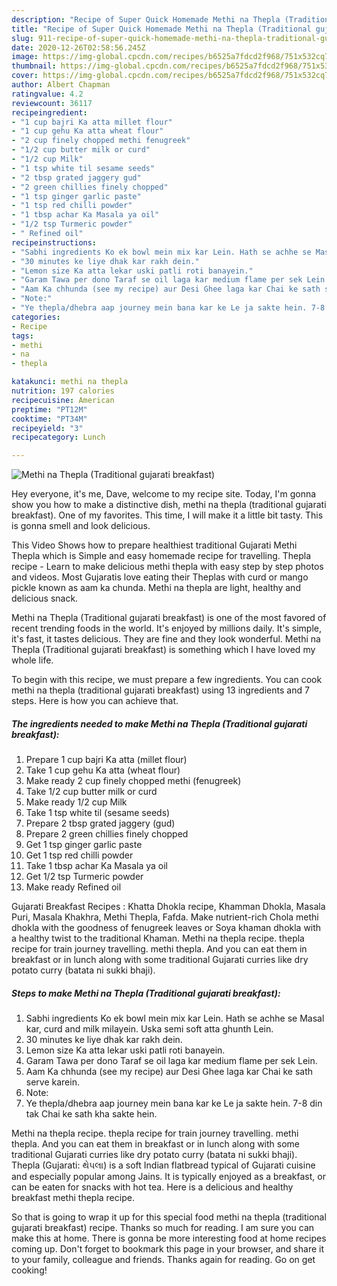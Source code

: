 ```yaml
---
description: "Recipe of Super Quick Homemade Methi na Thepla (Traditional gujarati breakfast)"
title: "Recipe of Super Quick Homemade Methi na Thepla (Traditional gujarati breakfast)"
slug: 911-recipe-of-super-quick-homemade-methi-na-thepla-traditional-gujarati-breakfast
date: 2020-12-26T02:58:56.245Z
image: https://img-global.cpcdn.com/recipes/b6525a7fdcd2f968/751x532cq70/methi-na-thepla-traditional-gujarati-breakfast-recipe-main-photo.jpg
thumbnail: https://img-global.cpcdn.com/recipes/b6525a7fdcd2f968/751x532cq70/methi-na-thepla-traditional-gujarati-breakfast-recipe-main-photo.jpg
cover: https://img-global.cpcdn.com/recipes/b6525a7fdcd2f968/751x532cq70/methi-na-thepla-traditional-gujarati-breakfast-recipe-main-photo.jpg
author: Albert Chapman
ratingvalue: 4.2
reviewcount: 36117
recipeingredient:
- "1 cup bajri Ka atta millet flour"
- "1 cup gehu Ka atta wheat flour"
- "2 cup finely chopped methi fenugreek"
- "1/2 cup butter milk or curd"
- "1/2 cup Milk"
- "1 tsp white til sesame seeds"
- "2 tbsp grated jaggery gud"
- "2 green chillies finely chopped"
- "1 tsp ginger garlic paste"
- "1 tsp red chilli powder"
- "1 tbsp achar Ka Masala ya oil"
- "1/2 tsp Turmeric powder"
- " Refined oil"
recipeinstructions:
- "Sabhi ingredients Ko ek bowl mein mix kar Lein. Hath se achhe se Masal kar, curd and milk milayein. Uska semi soft atta ghunth Lein."
- "30 minutes ke liye dhak kar rakh dein."
- "Lemon size Ka atta lekar uski patli roti banayein."
- "Garam Tawa per dono Taraf se oil laga kar medium flame per sek Lein."
- "Aam Ka chhunda (see my recipe) aur Desi Ghee laga kar Chai ke sath serve karein."
- "Note:"
- "Ye thepla/dhebra aap journey mein bana kar ke Le ja sakte hein. 7-8 din tak Chai ke sath kha sakte hein."
categories:
- Recipe
tags:
- methi
- na
- thepla

katakunci: methi na thepla 
nutrition: 197 calories
recipecuisine: American
preptime: "PT12M"
cooktime: "PT34M"
recipeyield: "3"
recipecategory: Lunch

---
```



![Methi na Thepla (Traditional gujarati breakfast)](https://img-global.cpcdn.com/recipes/b6525a7fdcd2f968/751x532cq70/methi-na-thepla-traditional-gujarati-breakfast-recipe-main-photo.jpg)

Hey everyone, it's me, Dave, welcome to my recipe site. Today, I'm gonna show you how to make a distinctive dish, methi na thepla (traditional gujarati breakfast). One of my favorites. This time, I will make it a little bit tasty. This is gonna smell and look delicious.

This Video Shows how to prepare healthiest traditional Gujarati Methi Thepla which is Simple and easy homemade recipe for travelling. Thepla recipe - Learn to make delicious methi thepla with easy step by step photos and videos. Most Gujaratis love eating their Theplas with curd or mango pickle known as aam ka chunda. Methi na thepla are light, healthy and delicious snack.

Methi na Thepla (Traditional gujarati breakfast) is one of the most favored of recent trending foods in the world. It's enjoyed by millions daily. It's simple, it's fast, it tastes delicious. They are fine and they look wonderful. Methi na Thepla (Traditional gujarati breakfast) is something which I have loved my whole life.


To begin with this recipe, we must prepare a few ingredients. You can cook methi na thepla (traditional gujarati breakfast) using 13 ingredients and 7 steps. Here is how you can achieve that.

<!--inarticleads1-->

##### The ingredients needed to make Methi na Thepla (Traditional gujarati breakfast):

1. Prepare 1 cup bajri Ka atta (millet flour)
1. Take 1 cup gehu Ka atta (wheat flour)
1. Make ready 2 cup finely chopped methi (fenugreek)
1. Take 1/2 cup butter milk or curd
1. Make ready 1/2 cup Milk
1. Take 1 tsp white til (sesame seeds)
1. Prepare 2 tbsp grated jaggery (gud)
1. Prepare 2 green chillies finely chopped
1. Get 1 tsp ginger garlic paste
1. Get 1 tsp red chilli powder
1. Take 1 tbsp achar Ka Masala ya oil
1. Get 1/2 tsp Turmeric powder
1. Make ready  Refined oil


Gujarati Breakfast Recipes : Khatta Dhokla recipe, Khamman Dhokla, Masala Puri, Masala Khakhra, Methi Thepla, Fafda. Make nutrient-rich Chola methi dhokla with the goodness of fenugreek leaves or Soya khaman dhokla with a healthy twist to the traditional Khaman. Methi na thepla recipe. thepla recipe for train journey travelling. methi thepla. And you can eat them in breakfast or in lunch along with some traditional Gujarati curries like dry potato curry (batata ni sukki bhaji). 

<!--inarticleads2-->

##### Steps to make Methi na Thepla (Traditional gujarati breakfast):

1. Sabhi ingredients Ko ek bowl mein mix kar Lein. Hath se achhe se Masal kar, curd and milk milayein. Uska semi soft atta ghunth Lein.
1. 30 minutes ke liye dhak kar rakh dein.
1. Lemon size Ka atta lekar uski patli roti banayein.
1. Garam Tawa per dono Taraf se oil laga kar medium flame per sek Lein.
1. Aam Ka chhunda (see my recipe) aur Desi Ghee laga kar Chai ke sath serve karein.
1. Note:
1. Ye thepla/dhebra aap journey mein bana kar ke Le ja sakte hein. 7-8 din tak Chai ke sath kha sakte hein.


Methi na thepla recipe. thepla recipe for train journey travelling. methi thepla. And you can eat them in breakfast or in lunch along with some traditional Gujarati curries like dry potato curry (batata ni sukki bhaji). Thepla (Gujarati: થેપલા) is a soft Indian flatbread typical of Gujarati cuisine and especially popular among Jains. It is typically enjoyed as a breakfast, or can be eaten for snacks with hot tea. Here is a delicious and healthy breakfast methi thepla recipe. 

So that is going to wrap it up for this special food methi na thepla (traditional gujarati breakfast) recipe. Thanks so much for reading. I am sure you can make this at home. There is gonna be more interesting food at home recipes coming up. Don't forget to bookmark this page in your browser, and share it to your family, colleague and friends. Thanks again for reading. Go on get cooking!

